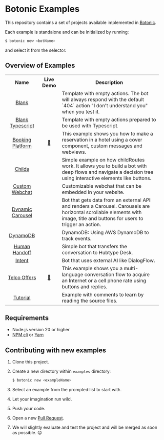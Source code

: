 # Botonic Examples

This repository contains a set of projects available implemented in
[Botonic](https://botonic.io).

Each example is standalone and can be initialized by running:

```bash
$ botonic new <botName>
```

and select it from the selector.

## Overview of Examples

<table>
  <tr>
    <th>Name</th>
    <th>Live Demo</th>
    <th>Description</th>
  </tr>
  <tr>
    <td align="center">
      <a href="https://github.com/hubtype/botonic-examples/tree/master/blank">
        Blank
      </a>
    </td>
    <td align="center"></td>
    <td>
      Template with empty actions. The bot will always respond with the
      default `404` action "I don't understand you" when you test it.
    </td>
  </tr>
  <tr>
    <td align="center">
      <a href="https://github.com/hubtype/botonic-examples/tree/master/blank-typescript">
        Blank Typescript
      </a>
    </td>
    <td align="center"></td>
    <td>
      Template with empty actions prepared to be used with Typescript.
    </td>
  </tr>
  <tr>
    <td align="center">
      <a href="https://github.com/hubtype/botonic-examples/tree/master/booking-platform">
        Booking Platform
      </a>
    </td>
    <td align="center">
      <a href="https://botonic-example-booking-platform.netlify.app/">🔗</a>
    </td>
    <td>
      This example shows you how to make a reservation in a hotel using a
      cover component, custom messages and webviews.
    </td>
  </tr>
   <tr>
    <td align="center">
      <a href="https://github.com/hubtype/botonic-examples/tree/master/childs">
        Childs
      </a>
    </td>
    <td align="center"></td>
    <td>
      Simple example on how childRoutes work. It allows you to build a bot
      with deep flows and navigate a decision tree using interactive
      elements like buttons.
    </td>
  </tr>
  <tr>
    <td align="center">
      <a href="https://github.com/hubtype/botonic-examples/tree/master/custom-webchat">
        Custom Webchat
      </a>
    </td>
    <td align="center"></td>
    <td>Customizable webchat that can be embedded in your website.</td>
  </tr>
  <tr>
    <td align="center">
      <a href="https://github.com/hubtype/botonic-examples/tree/master/dynamic-carousel">
        Dynamic Carousel
      </a>
    </td>
    <td align="center"></td>
    <td>
      Bot that gets data from an external API and renders a Carousel.
      Carousels are horizontal scrollable elements with image, title and
      buttons for users to trigger an action.
    </td>
  </tr>
  <tr>
    <td align="center">
      <a href="https://github.com/hubtype/botonic-examples/tree/master/dynamodb">
        DynamoDB
      </a>
    </td>
    <td align="center"></td>
    <td>
      DynamoDB: Using AWS DynamoDB to track events.
    </td>
  </tr>
  <tr>
    <td align="center">
      <a href="https://github.com/hubtype/botonic-examples/tree/master/handoff">
        Human Handoff
      </a>
    </td>
    <td align="center"></td>
    <td>Simple bot that transfers the conversation to Hubtype Desk.</td>
  </tr>
  <tr>
    <td align="center">
      <a href="https://github.com/hubtype/botonic-examples/tree/master/intent">
        Intent
      </a>
    </td>
    <td align="center"></td>
    <td>Bot that uses external AI like DialogFlow.</td>
  </tr>
  <tr>
    <td align="center">
      <a href="https://github.com/hubtype/botonic-examples/tree/master/telco-offers">
        Telco Offers
      </a>
    </td>
    <td align="center">
      <a href="botonic-example-telco-offers.netlify.app">🔗</a>
    </td>
    <td>
      This example shows you a multi-language conversation flow to acquire an Internet or a cell phone rate using buttons and replies.
    </td>
  </tr>
  <tr>
    <td align="center">
      <a href="https://github.com/hubtype/botonic-examples/tree/master/tutorial">
        Tutorial
      </a>
    </td>
    <td align="center"></td>
    <td>Example with comments to learn by reading the source files.</td>
  </tr> 
</table>

## Requirements

- Node.js version 20 or higher
- [NPM cli](https://docs.npmjs.com/cli/npm) or [Yarn](https://yarnpkg.com/en/)

## Contributing with new examples

1. Clone this project.
2. Create a new directory within `examples` directory:

   ```bash
   $ botonic new <exampleName>
   ```

3. Select an example from the prompted list to start with.
4. Let your imagination run wild.
5. Push your code.
6. Open a new [Pull Request](https://github.com/hubtype/botonic/pulls).
7. We will slightly evaluate and test the project and will be merged as soon as possible. 😊
